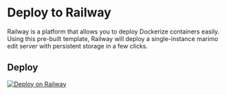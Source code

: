 # Deploy to Railway

Railway is a platform that allows you to deploy Dockerize containers easily. Using this pre-built template, Railway will deploy a single-instance marimo edit server with persistent storage in a few clicks.

## Deploy

[![Deploy on Railway](https://railway.app/button.svg)](https://railway.app/template/iX6puU?referralCode=WdmHYp)
